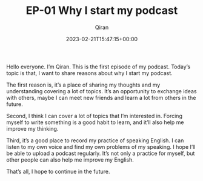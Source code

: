 ﻿---
title: EP-01 Why I start my podcast
author: Qiran
type: post
date: 2023-02-21T15:47:15+00:00
aliases: ["/ep-01-why-i-start-my-podcast/"]
xyz_twap:
  - 1
tags:
  - Podcast

---
Hello everyone. I&#8217;m Qiran. This is the first episode of my podcast. Today&#8217;s topic is that, I want to share reasons about why I start my podcast.

The first reason is, it&#8217;s a place of sharing my thoughts and my understanding covering a lot of topics. It&#8217;s an opportunity to exchange ideas with others, maybe I can meet new friends and learn a lot from others in the future.

Second, I think I can cover a lot of topics that I&#8217;m interested in. Forcing myself to write something is a good habit to learn, and it&#8217;ll also help me improve my thinking.

Third, it&#8217;s a good place to record my practice of speaking English. I can listen to my own voice and find my own problems of my speaking. I hope I&#8217;ll be able to upload a podcast regularly. It&#8217;s not only a practice for myself, but other people can also help me improve my English.

That&#8217;s all, I hope to continue in the future.
